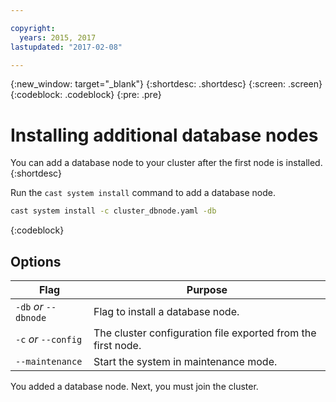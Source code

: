 ```yaml
---

copyright:
  years: 2015, 2017
lastupdated: "2017-02-08"

---
```


{:new_window: target="_blank"}
{:shortdesc: .shortdesc}
{:screen: .screen}
{:codeblock: .codeblock}
{:pre: .pre}

# Installing additional database nodes

You can add a database node to your cluster after the first node
is installed.
{:shortdesc}

Run the `cast system install` command to add a database node.

``` sh
cast system install -c cluster_dbnode.yaml -db
```
{:codeblock}

## Options

Flag                  | Purpose
----------------------|--------
`-db` _or_ `--dbnode` | Flag to install a database node.
`-c` _or_ `--config`  | The cluster configuration file exported from the first node.
`--maintenance`       | Start the system in maintenance mode. 

You added a database node. Next, you must join the cluster.
